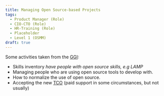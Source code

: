 ```yaml
---
title: Managing Open Source-based Projects
tags: 
  - Product Manager (Role)
  - CIO-CTO (Role)
  - HR-Training (Role)
  - Placeholder
  - Level 1 (OSMM)
draft: true
---
```


Some activities taken from the [GGI](../../Training/Good-Governance-Initiative):

- Skills inventory _have people with open source skills, e.g LAMP_
- Managing people who are using open source tools to develop with.
- How to normalize the use of open source.
- Accepting the new [TCO](../../Measurements/TCO) (paid support in some circumstances, but not usually) 
